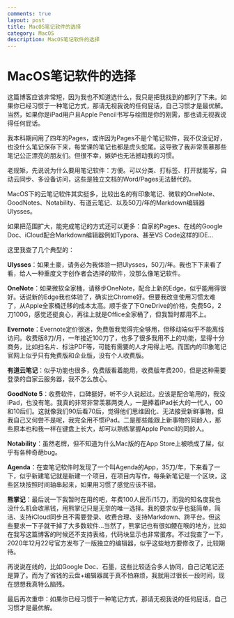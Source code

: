 ```yaml
---
comments: true
layout: post
title: MacOS笔记软件的选择
category: MacOS
description: MacOS笔记软件的选择
---
```


# MacOS笔记软件的选择
这篇博客应该非常短，因为我也不知道选什么，我只是把我找到的都列了下来。如果你已经习惯于一种笔记方式，那请无视我说的任何屁话，自己习惯才是最优解。当然，如果你是iPad用户且Apple Pencil书写与绘图是你的刚需，那也请无视我说得任何屁话。

我本科期间用了四年的Pages，或许因为Pages不是个笔记软件，我不仅没记好，也没什么笔记保存下来，每堂课的笔记也都是虎头蛇尾。这导致了我非常羡慕那些笔记公正漂亮的朋友们。但很不幸，嫉妒也无法撼动我的习惯。

老规矩，先说说为什么要用笔记软件：方便。可以分类、打标签、打开就能写，自动云同步、多设备访问，这些是独立文档的Word/Pages无法替代的。

MacOS下的云笔记软件其实挺多，比较出名的有印象笔记、微软的OneNote、GoodNotes、Notability、有道云笔记、以及50刀/年的Markdown编辑器Ulysses。

如果把范围扩大，能完成笔记的方式还可以更多：自家的Pages、在线的Google Doc、iCloud配合Markdown编辑器例如Typora、甚至VS Code这样的IDE…

这里我查了几个典型的：

**Ulysses**：如果土豪，请务必为我体验一把Ulysses，50刀/年。我也下下来看了看，给人一种重度文字创作者会选择的软件，没那么像笔记软件。

**OneNote**：如果微软全家桶，请移步OneNote，配合上新的Edge，似乎能用得很好。话说新的Edge我也体验了，确实比Chrome好。但要我改变使用习惯太难了，从Apple全家桶迁移的成本太高。顺手查了下OneDrive的价格，免费5G，2刀100G，感觉还挺良心，再往上就是Office全家桶了，但我暂时都用不上。

**Evernote**：Evernote定价很迷，免费版我觉得完全够用，但移动端似乎不能离线访问。收费版8刀/月，一年接近100刀了，也多了很多我用不上的功能，显得十分商务，比如扫名片、标注PDF等，可能有需要的人才用得上吧。而国内的印象笔记官网上似乎只有免费版和企业版，没有个人收费版。

**有道云笔记**：似乎功能也很多，免费版看着能用，收费版年费200，但是这种需要登录的自家云服务器，我不怎么放心。

**GoodNote 5**：收费软件，口碑挺好，听不少人说起过。应该是配合笔用的，我没iPad，也没有笔。我真的非常非常羡慕两类人，一是捧着iPad长大的一代人，00和10后们。这就像我们90后看70后，觉得他们思维固化、无法接受新鲜事物，但我自己又何尝不是呢，我完全用不惯iPad。二是那些能跟上新事物的同龄人，那些原本也和我一样在键盘上长大，却可以熟练掌握Apple Pencil的同龄人。

**Notability**：虽然老牌，但不知道为什么Mac版的在App Store上被喷成了屎，似乎有各种奇葩bug。

**Agenda**：在查笔记软件时发现了一个叫Agenda的App，35刀/年，下来看了一下，似乎新建笔记就是新建一个项目，在项目内写作，每条新笔记是一个区块，这些区块按照时间轴串起来，如果用习惯了感觉应该不错。

**熊掌记**：最后说一下我暂时在用的吧，年费100人民币/15刀，而我的知名度我也没什么机会收黑钱，用熊掌记只是无奈的唯一选择。我的要求似乎也挺简单，简洁、支持iCloud同步且不需要登录、收费合理、支持Markdown、跨平台。但这些要求一下子就干掉了大多数软件…当然了，熊掌记也有很如鲠在喉的地方，比如在我写这篇博客的时候还不支持表格，代码块显示也非常蛋疼。不过我查了一下，2020年12月22号官方发布了一版独立的编辑器，似乎这些地方要修改了，比较期待。

再说说在线的，比如Google Doc、石墨，这些比较适合多人协同，自己记笔记还是算了。而为了省钱的云盘+编辑器属于真不怕麻烦，我就用过很长一段时间，现在想想我真特么脑残。

最后再次重申：如果你已经习惯于一种笔记方式，那请无视我说的任何屁话，自己习惯才是最优解。